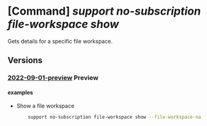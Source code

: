 # [Command] _support no-subscription file-workspace show_

Gets details for a specific file workspace.

## Versions

### [2022-09-01-preview](/Resources/mgmt-plane/L3Byb3ZpZGVycy9taWNyb3NvZnQuc3VwcG9ydC9maWxld29ya3NwYWNlcy97fQ==/2022-09-01-preview.xml) **Preview**

<!-- mgmt-plane /providers/microsoft.support/fileworkspaces/{} 2022-09-01-preview -->

#### examples

- Show a file workspace
    ```bash
        support no-subscription file-workspace show --file-workspace-name "TestWorkspaceName"
    ```
